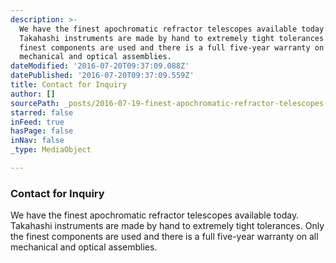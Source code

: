 ```yaml
---
description: >-
  We have the finest apochromatic refractor telescopes available today.
  Takahashi instruments are made by hand to extremely tight tolerances. Only the
  finest components are used and there is a full five-year warranty on all
  mechanical and optical assemblies.
dateModified: '2016-07-20T09:37:09.088Z'
datePublished: '2016-07-20T09:37:09.559Z'
title: Contact for Inquiry
author: []
sourcePath: _posts/2016-07-19-finest-apochromatic-refractor-telescopes-available-today.md
starred: false
inFeed: true
hasPage: false
inNav: false
_type: MediaObject

---
```

### Contact for Inquiry

We have the finest apochromatic refractor telescopes available today. Takahashi instruments are made by hand to extremely tight tolerances. Only the finest components are used and there is a full five-year warranty on all mechanical and optical assemblies.